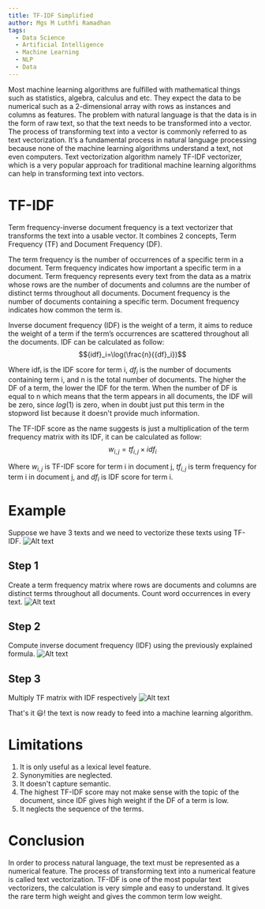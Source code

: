 ```yaml
---
title: TF-IDF Simplified
author: Mgs M Luthfi Ramadhan
tags:
  - Data Science
  - Artificial Intelligence
  - Machine Learning
  - NLP
  - Data
---
```


<!-- excerpt start -->
Most machine learning algorithms are fulfilled with mathematical things such as statistics, algebra, calculus and etc. They expect the data to be numerical such as a 2-dimensional array with rows as instances and columns as features. The problem with natural language is that the data is in the form of raw text, so that the text needs to be transformed into a vector. The process of transforming text into a vector is commonly referred to as text vectorization. It’s a fundamental process in natural language processing because none of the machine learning algorithms understand a text, not even computers. Text vectorization algorithm namely TF-IDF vectorizer, which is a very popular approach for traditional machine learning algorithms can help in transforming text into vectors.
<!-- excerpt end -->

# TF-IDF
Term frequency-inverse document frequency is a text vectorizer that transforms the text into a usable vector. It combines 2 concepts, Term Frequency (TF) and Document Frequency (DF).

The term frequency is the number of occurrences of a specific term in a document. Term frequency indicates how important a specific term in a document. Term frequency represents every text from the data as a matrix whose rows are the number of documents and columns are the number of distinct terms throughout all documents.
Document frequency is the number of documents containing a specific term. Document frequency indicates how common the term is.

Inverse document frequency (IDF) is the weight of a term, it aims to reduce the weight of a term if the term’s occurrences are scattered throughout all the documents. IDF can be calculated as follow:
$${idf}_i=\log(\frac{n}{{df}_i})$$

Where idfᵢ is the IDF score for term i, ${df}_i$ is the number of documents containing term i, and n is the total number of documents. The higher the DF of a term, the lower the IDF for the term. When the number of DF is equal to n which means that the term appears in all documents, the IDF will be zero, since $log(1)$ is zero, when in doubt just put this term in the stopword list because it doesn't provide much information.

The TF-IDF score as the name suggests is just a multiplication of the term frequency matrix with its IDF, it can be calculated as follow:
$$w_{i,j}={tf}_{i,j} \times {idf}_i$$

Where $w_{i,j}$ is TF-IDF score for term i in document j, ${tf}_{i,j}$ is term frequency for term i in document j, and ${df}_i$ is IDF score for term i.

# Example
Suppose we have 3 texts and we need to vectorize these texts using TF-IDF.
![Alt text](https://archive.ph/8Sh0J/bb34f145575d833d1a39e674b9683335a864ab16.webp)

## Step 1
Create a term frequency matrix where rows are documents and columns are distinct terms throughout all documents. Count word occurrences in every text.
![Alt text](https://archive.ph/8Sh0J/82150f914b997894d130ba4b50cc5722525c173c.webp)

## Step 2
Compute inverse document frequency (IDF) using the previously explained formula.
![Alt text](https://archive.ph/8Sh0J/60d918258fb0c9a2fc310fec6a1cdffe89580092.webp)

## Step 3
Multiply TF matrix with IDF respectively
![Alt text](https://archive.ph/8Sh0J/99ef38c9b1da12ef5cfae59545fb8a08ae60b142.webp)

That's it 😃! the text is now ready to feed into a machine learning algorithm.

# Limitations
1. It is only useful as a lexical level feature.
2. Synonymities are neglected.
3. It doesn't capture semantic.
4. The highest TF-IDF score may not make sense with the topic of the document, since IDF gives high weight if the DF of a term is low.
5. It neglects the sequence of the terms.

# Conclusion
In order to process natural language, the text must be represented as a numerical feature. The process of transforming text into a numerical feature is called text vectorization. TF-IDF is one of the most popular text vectorizers, the calculation is very simple and easy to understand. It gives the rare term high weight and gives the common term low weight.

